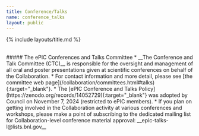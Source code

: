 ```yaml
---
title: Conference/Talks
name: conference_talks
layout: public
---
```


{% include layouts/title.md %}

<br/>
<a id="talks"></a>
##### The ePIC Conferences and Talks Committee
* __The Conference and Talk Committee (CTC)__ is responsible for the oversight and management of all oral and poster presentations given at scientific conferences on behalf of the Collaboration.
* For contact information and more detail, please see [the committee web page](/collaboration/committees.html#talks){:target="_blank"}.
* The [ePIC Conference and Talks Policy](https://zenodo.org/records/14052729){:target="_blank"} was adopted by Council on November 7, 2024 (restricted to ePIC members).
* If you plan on getting involved in the Collaboration activity at various conferences and workshops,
please make a point of subscribing to the dedicated mailing list for Collaboration-level conference
material approval: __epic-talks-l@lists.bnl.gov__


